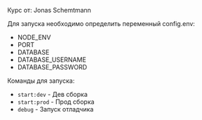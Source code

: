 Курс от: Jonas Schemtmann

Для запуска необходимо определить переменный config.env:

- NODE_ENV
- PORT
- DATABASE
- DATABASE_USERNAME
- DATABASE_PASSWORD

Команды для запуска:
- `start:dev` - Дев сборка 
- `start:prod` - Прод сборка
- `debug` - Запуск отладчика

